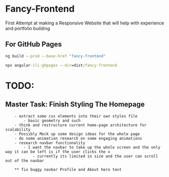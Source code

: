 # Fancy-Frontend
First Attempt at making a Responsive Website that will help with experience and portfolio building

## For GitHub Pages
```cmd
ng build --prod --base-href "fancy-frontend"

npx angular-cli-ghpages --dir=dist/fancy-frontend
```

# TODO: 
## Master Task: Finish Styling The Homepage
        - extract some css elements into their own styles file
            - basic geometry and such
        - think and restructure current home-page architecture for scalability
        - Possibly Mock up some design ideas for the whole page
        - do some animation research on some engaging animations
        - research navbar functionality
            - I want the navbar to take up the whole screen and the only way it can be left is if the user clicks the x
                - currently its limited in size and the user can scroll out of the navbar

        ** fix buggy navbar Profile and About hero text
                


